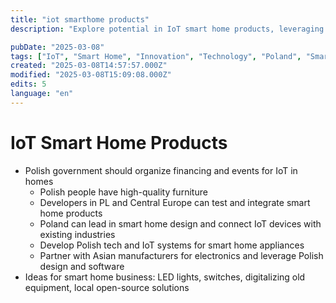 ```yaml
---
title: "iot smarthome products"
description: "Explore potential in IoT smart home products, leveraging Polish design and software with Asian electronic components."

pubDate: "2025-03-08"
tags: ["IoT", "Smart Home", "Innovation", "Technology", "Poland", "Smart Home Appliances", "Business Ideas"]
created: "2025-03-08T14:57:57.000Z"
modified: "2025-03-08T15:09:08.000Z"
edits: 5
language: "en"
---
```


# IoT Smart Home Products

- Polish government should organize financing and events for IoT in homes
  - Polish people have high-quality furniture
  - Developers in PL and Central Europe can test and integrate smart home products
  - Poland can lead in smart home design and connect IoT devices with existing industries
  - Develop Polish tech and IoT systems for smart home appliances
  - Partner with Asian manufacturers for electronics and leverage Polish design and software
- Ideas for smart home business: LED lights, switches, digitalizing old equipment, local open-source solutions
